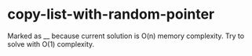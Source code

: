 # copy-list-with-random-pointer

Marked as __ because current solution is O(n) memory complexity. Try to solve with O(1) complexity.

